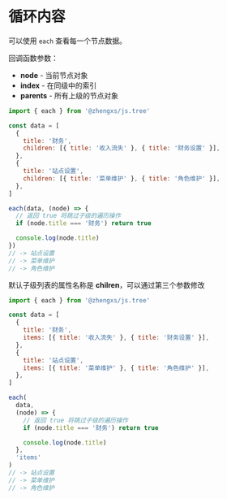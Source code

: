 # 循环内容

可以使用 `each` 查看每一个节点数据。

回调函数参数：

- **node** - 当前节点对象
- **index** - 在同级中的索引
- **parents** - 所有上级的节点对象

```js
import { each } from '@zhengxs/js.tree'

const data = [
  {
    title: '财务',
    children: [{ title: '收入流失' }, { title: '财务设置' }],
  },
  {
    title: '站点设置',
    children: [{ title: '菜单维护' }, { title: '角色维护' }],
  },
]

each(data, (node) => {
  // 返回 true 将跳过子级的遍历操作
  if (node.title === '财务') return true

  console.log(node.title)
})
// -> 站点设置
// -> 菜单维护
// -> 角色维护
```

默认子级列表的属性名称是 **chilren**，可以通过第三个参数修改

```js
import { each } from '@zhengxs/js.tree'

const data = [
  {
    title: '财务',
    items: [{ title: '收入流失' }, { title: '财务设置' }],
  },
  {
    title: '站点设置',
    items: [{ title: '菜单维护' }, { title: '角色维护' }],
  },
]

each(
  data,
  (node) => {
    // 返回 true 将跳过子级的遍历操作
    if (node.title === '财务') return true

    console.log(node.title)
  },
  'items'
)
// -> 站点设置
// -> 菜单维护
// -> 角色维护
```
